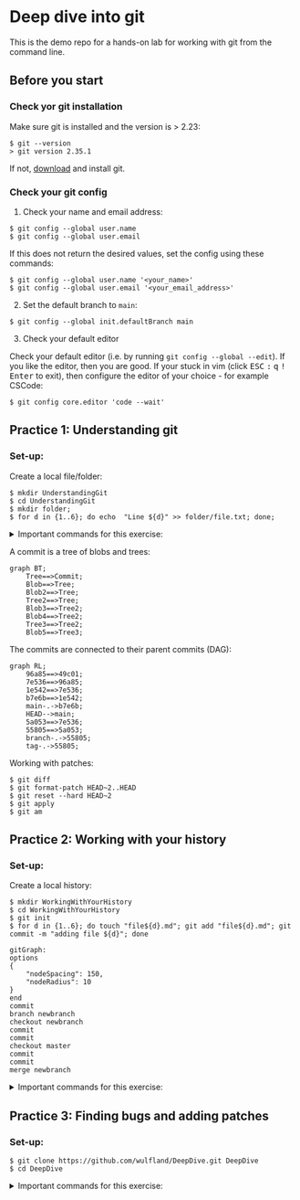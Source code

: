 # Deep dive into git

This is the demo repo for a hands-on lab for working with git from the command line.

## Before you start

### Check yor git installation

Make sure git is installed and the version is > 2.23:

```console
$ git --version
> git version 2.35.1
```

If not, [download](https://git-scm.com/downloads) and install git.

### Check your git config

1. Check your name and email address:

```console
$ git config --global user.name
$ git config --global user.email
```

If this does not return the desired values, set the config using these commands:

```console
$ git config --global user.name '<your_name>'
$ git config --global user.email '<your_email_address>'
```

2. Set the default branch to `main`:

```console
$ git config --global init.defaultBranch main
```

3. Check your default editor

Check your default editor (i.e. by running `git config --global --edit`). If you like the editor, then you are good. If your stuck in vim (click <kbd>ESC</kbd> <kbd>:</kbd> <kbd>q</kbd> <kbd>!</kbd> <kbd>Enter</kbd> to exit), then configure the editor of your choice - for example CSCode:

```console
$ git config core.editor 'code --wait'
```

## Practice 1: Understanding git

### Set-up:
Create a local file/folder:

```console
$ mkdir UnderstandingGit
$ cd UnderstandingGit
$ mkdir folder;
$ for d in {1..6}; do echo  "Line ${d}" >> folder/file.txt; done;
```

<details>
  <summary>Important commands for this exercise:</summary>

```
$ git hash-object folder/file.txt
$ git init
$ git add
$ git commit
$ git ls-tree
$ git cat-file [-p | -t]
$ cat
```
</details>
  
A commit is a tree of blobs and trees:

```mermaid
graph BT;
    Tree==>Commit;
    Blob==>Tree;
    Blob2==>Tree;
    Tree2==>Tree;
    Blob3==>Tree2;
    Blob4==>Tree2;
    Tree3==>Tree2;
    Blob5==>Tree3;
```
  
The commits are connected to their parent commits (DAG):
  
```mermaid
graph RL;
    96a85==>49c01;
    7e536==>96a85;
    1e542==>7e536;
    b7e6b==>1e542;
    main-.->b7e6b;
    HEAD-->main;
    5a053==>7e536;
    55805==>5a053;
    branch-.->55805;
    tag-.->55805;
```

Working with patches:

```console
$ git diff
$ git format-patch HEAD~2..HEAD
$ git reset --hard HEAD~2
$ git apply
$ git am
```

## Practice 2: Working with your history

### Set-up:

Create a local history:

```console
$ mkdir WorkingWithYourHistory
$ cd WorkingWithYourHistory
$ git init
$ for d in {1..6}; do touch "file${d}.md"; git add "file${d}.md"; git commit -m "adding file ${d}"; done
```

```mermaid
gitGraph:
options
{
    "nodeSpacing": 150,
    "nodeRadius": 10
}
end
commit
branch newbranch
checkout newbranch
commit
commit
checkout master
commit
commit
merge newbranch
```

<details>
  <summary>Important commands for this exercise:</summary>
  
  ```console
  $ git commit --amend
  $ git reset [--hard | --soft | --mixed]
  $ git reflog
  $ git cherry-pick
  $ git merge [--squash | --rebase]
  $ git rebase [-i]
  ```
  
</details>

## Practice 3: Finding bugs and adding patches

### Set-up:

```console
$ git clone https://github.com/wulfland/DeepDive.git DeepDive
$ cd DeepDive
```

<details>
  <summary>Important commands for this exercise:</summary>
  
  ```console
  $ git bisect start 
  $ git bisect good <SHA>
  $ git bisect bad <SHA>
  $ git bisect start <GOOD> <BAD>
  $ git bisect run ls index.html
  $ git add -p
  ```
</details>
